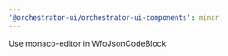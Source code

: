 ```yaml
---
'@orchestrator-ui/orchestrator-ui-components': minor
---
```


Use monaco-editor in WfoJsonCodeBlock
